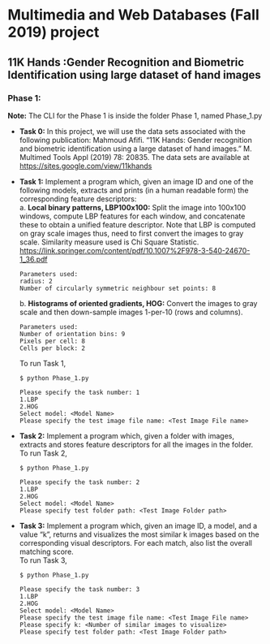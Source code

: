 # Multimedia and Web Databases (Fall 2019) project

## 11K Hands :Gender Recognition and Biometric Identification using large dataset of hand images

### Phase 1:

**Note:** The CLI for the Phase 1 is inside the folder Phase 1, named Phase_1.py 

* **Task 0:** In this project, we will use the data sets associated with the following publication:
Mahmoud Afifi. “11K Hands: Gender recognition and biometric identification using a large dataset of hand
images.” M. Multimed Tools Appl (2019) 78: 20835.
The data sets are available at https://sites.google.com/view/11khands

* **Task 1:** 
Implement a program which, given an image ID and one of the following models, extracts and prints (in a human
readable form) the corresponding feature descriptors:<br />
    a\. **Local binary patterns, LBP100x100:** Split the image into 100x100 windows, compute LBP features for each window, and concatenate these to obtain a unified feature descriptor.
Note that LBP is computed on gray scale images thus, need to first convert the images to gray scale. 
Similarity measure used is Chi Square Statistic.
 https://link.springer.com/content/pdf/10.1007%2F978-3-540-24670-1_36.pdf
    ```text
    Parameters used:
    radius: 2
    Number of circularly symmetric neighbour set points: 8
    ```
  b\. **Histograms of oriented gradients, HOG:** Convert the images to gray scale and then down-sample images 1-per-10 (rows and columns).
    ```text
    Parameters used:
    Number of orientation bins: 9
    Pixels per cell: 8
    Cells per block: 2
    ```
    To run Task 1,
    ```
    $ python Phase_1.py

    Please specify the task number: 1
    1.LBP
    2.HOG
    Select model: <Model Name>
    Please specify the test image file name: <Test Image File name>
    ```
* **Task 2:**
Implement a program which, given a folder with images, extracts and stores feature descriptors for all the images
in the folder.<br/>
To run Task 2,
    ```
    $ python Phase_1.py

    Please specify the task number: 2
    1.LBP
    2.HOG
    Select model: <Model Name>
    Please specify test folder path: <Test Image Folder path>
    ```

* **Task 3:**
Implement a program which, given an image ID, a model, and a value “k”, returns and visualizes the most
similar k images based on the corresponding visual descriptors. For each match, also list the overall matching score.<br/>
To run Task 3,
    ```
    $ python Phase_1.py

    Please specify the task number: 3
    1.LBP
    2.HOG
    Select model: <Model Name>
    Please specify the test image file name: <Test Image File name>
    Please specify k: <Number of similar images to visualize>
    Please specify test folder path: <Test Image Folder path>
    ```
